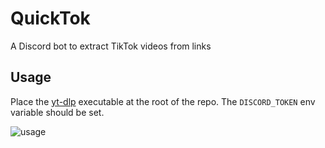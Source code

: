 # QuickTok
A Discord bot to extract TikTok videos from links

## Usage
Place the [yt-dlp](https://github.com/yt-dlp/yt-dlp) executable at the root of the repo.
The `DISCORD_TOKEN` env variable should be set.

![usage](https://user-images.githubusercontent.com/14334544/189363223-c545097b-7279-4342-baef-cb23d56999a5.gif)
